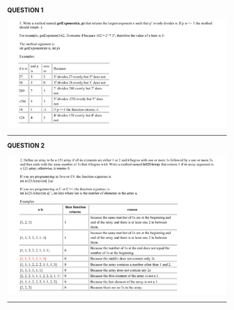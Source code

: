 <b>QUESTION 1</b> <br>

![Question 1](images/getExponent.png)

----------------------------------------------------------------------------------------------
<b>QUESTION 2</b> <br>

![Question 2](images/121Array.png)

-----------------------------------------------------------------------------------------------
